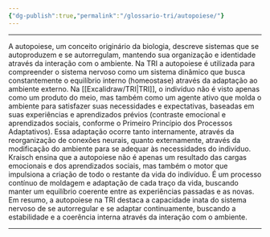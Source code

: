 ```yaml
---
{"dg-publish":true,"permalink":"/glossario-tri/autopoiese/"}
---
```



---


A autopoiese, um conceito originário da biologia, descreve sistemas que se autoproduzem e se autorregulam, mantendo sua organização e identidade através da interação com o ambiente. Na TRI a autopoiese é utilizada para compreender o sistema nervoso como um sistema dinâmico que busca constantemente o equilíbrio interno (homeostase) através da adaptação ao ambiente externo.
Na [[Excalidraw/TRI\|TRI]], o indivíduo não é visto apenas como um produto do meio, mas também como um agente ativo que molda o ambiente para satisfazer suas necessidades e expectativas, baseadas em suas experiências e aprendizados prévios (contraste emocional e aprendizados sociais, conforme o Primeiro Princípio dos Processos Adaptativos). Essa adaptação ocorre tanto internamente, através da reorganização de conexões neurais, quanto externamente, através da modificação do ambiente para se adequar às necessidades do indivíduo.
Kraisch ensina que a autopoiese não é apenas um resultado das cargas emocionais e dos aprendizados sociais, mas também o motor que impulsiona a criação de todo o restante da vida do indivíduo. É um processo contínuo de moldagem e adaptação de cada traço da vida, buscando manter um equilíbrio coerente entre as experiências passadas e as novas.
Em resumo, a autopoiese na TRI destaca a capacidade inata do sistema nervoso de se autorregular e se adaptar continuamente, buscando a estabilidade e a coerência interna através da interação com o ambiente.


----




